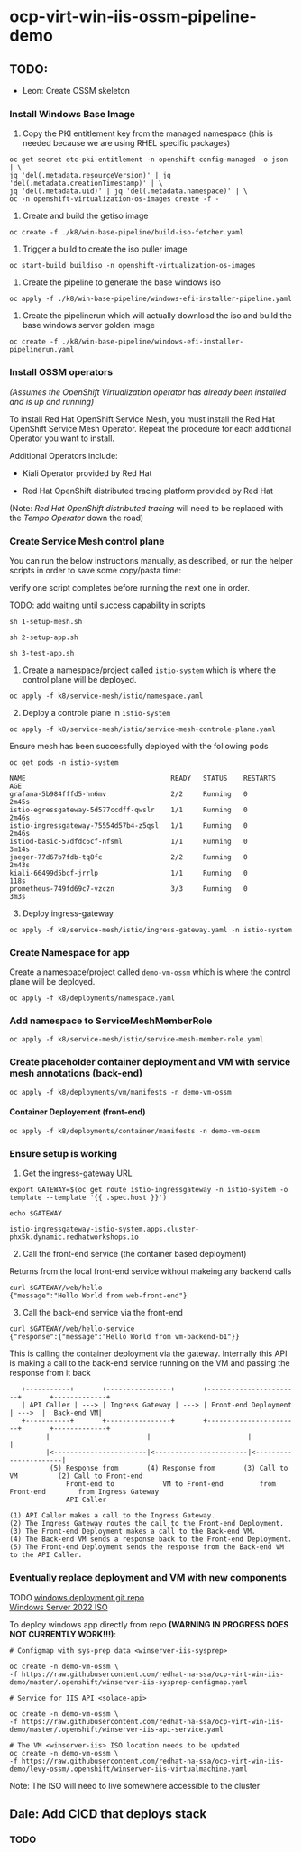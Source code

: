 # ocp-virt-win-iis-ossm-pipeline-demo


## TODO:

- Leon: Create OSSM skeleton

### Install Windows Base Image

1. Copy the PKI entitlement key from the managed namespace (this is needed because we are using RHEL specific packages)
  ```
  oc get secret etc-pki-entitlement -n openshift-config-managed -o json | \
  jq 'del(.metadata.resourceVersion)' | jq 'del(.metadata.creationTimestamp)' | \
  jq 'del(.metadata.uid)' | jq 'del(.metadata.namespace)' | \
  oc -n openshift-virtualization-os-images create -f -
  ```
1. Create and build the getiso image
  ```
  oc create -f ./k8/win-base-pipeline/build-iso-fetcher.yaml 
  ```
1. Trigger a build to create the iso puller image
  ```
  oc start-build buildiso -n openshift-virtualization-os-images
  ```
1. Create the pipeline to generate the base windows iso
  ```
  oc apply -f ./k8/win-base-pipeline/windows-efi-installer-pipeline.yaml
  ```
1. Create the pipelinerun which will actually download the iso and build the base windows server golden image
  ```
  oc create -f ./k8/win-base-pipeline/windows-efi-installer-pipelinerun.yaml
  ```

### Install OSSM operators

*(Assumes the OpenShift Virtualization operator has already been installed and is up and running)*  

To install Red Hat OpenShift Service Mesh, you must install the Red Hat OpenShift Service Mesh Operator. Repeat the procedure for each additional Operator you want to install.

Additional Operators include:

- Kiali Operator provided by Red Hat

- Red Hat OpenShift distributed tracing platform provided by Red Hat  
 
(Note: *Red Hat OpenShift distributed tracing* will need to be replaced with the *Tempo Operator* down the road)


### Create Service Mesh control plane

You can run the below instructions manually, as described, or run the helper scripts in order
to save some copy/pasta time:

verify one script completes before running the next one in order.

TODO: add waiting until success capability in scripts

```
sh 1-setup-mesh.sh

sh 2-setup-app.sh

sh 3-test-app.sh
```

1. Create a namespace/project called `istio-system` which is where the control plane will be deployed.  
 
 `oc apply -f k8/service-mesh/istio/namespace.yaml`  

2. Deploy a controle plane in `istio-system`  

`oc apply -f k8/service-mesh/istio/service-mesh-controle-plane.yaml`  

Ensure mesh has been successfully deployed with the following pods

`oc get pods -n istio-system`     
```                                                                                            
NAME                                    READY   STATUS    RESTARTS   AGE
grafana-5b984fffd5-hn6mv                2/2     Running   0          2m45s
istio-egressgateway-5d577ccdff-qwslr    1/1     Running   0          2m46s
istio-ingressgateway-75554d57b4-z5qsl   1/1     Running   0          2m46s
istiod-basic-57dfdc6cf-nfsml            1/1     Running   0          3m14s
jaeger-77d67b7fdb-tq8fc                 2/2     Running   0          2m43s
kiali-66499d5bcf-jrrlp                  1/1     Running   0          118s
prometheus-749fd69c7-vzczn              3/3     Running   0          3m3s
```
3. Deploy ingress-gateway  

`oc apply -f k8/service-mesh/istio/ingress-gateway.yaml -n istio-system`

### Create Namespace for app

Create a namespace/project called `demo-vm-ossm` which is where the control plane will be deployed.  
 
 `oc apply -f k8/deployments/namespace.yaml`  

### Add namespace to ServiceMeshMemberRole

`oc apply -f k8/service-mesh/istio/service-mesh-member-role.yaml`

### Create placeholder container deployment and VM with service mesh annotations (back-end)

`oc apply -f k8/deployments/vm/manifests -n demo-vm-ossm`

#### Container Deployement (front-end)
 
`oc apply -f k8/deployments/container/manifests -n demo-vm-ossm`

### Ensure setup is working
1. Get the ingress-gateway URL

```
export GATEWAY=$(oc get route istio-ingressgateway -n istio-system -o template --template '{{ .spec.host }}')

echo $GATEWAY                                                                                                

istio-ingressgateway-istio-system.apps.cluster-phx5k.dynamic.redhatworkshops.io
```
2. Call the front-end service (the container based deployment)
  
  Returns from the local front-end service without makeing any backend calls

```
curl $GATEWAY/web/hello
{"message":"Hello World from web-front-end"}
```

3. Call the back-end service via the front-end  

```
curl $GATEWAY/web/hello-service                               
{"response":{"message":"Hello World from vm-backend-b1"}}
```
This is calling the container deployment via the gateway. Internally this API is making a call to the back-end service running on the VM and passing the response from it back

```
   +-----------+       +----------------+       +-----------------------+       +-------------+  
   | API Caller | ---> | Ingress Gateway | ---> | Front-end Deployment  | --->  |  Back-end VM|  
   +-----------+       +----------------+       +-----------------------+       +-------------+  
         |                        |                        |                       |  
         |<-----------------------|<-----------------------|<----------------------|  
          (5) Response from       (4) Response from       (3) Call to VM          (2) Call to Front-end  
              Front-end to            VM to Front-end         from Front-end        from Ingress Gateway  
              API Caller  

(1) API Caller makes a call to the Ingress Gateway.
(2) The Ingress Gateway routes the call to the Front-end Deployment.
(3) The Front-end Deployment makes a call to the Back-end VM.
(4) The Back-end VM sends a response back to the Front-end Deployment.
(5) The Front-end Deployment sends the response from the Back-end VM to the API Caller.
```

### Eventually replace deployment and VM with new components
TODO
[windows deployment git repo](https://github.com/redhat-na-ssa/ocp-virt-win-iis-demo)   
[Windows Server 2022 ISO](https://www.microsoft.com/en-us/evalcenter/download-windows-server-2022)  

To deploy windows app directly from repo **(WARNING IN PROGRESS DOES NOT CURRENTLY WORK!!!)**:  

 ```
 # Configmap with sys-prep data <winserver-iis-sysprep>

 oc create -n demo-vm-ossm \
 -f https://raw.githubusercontent.com/redhat-na-ssa/ocp-virt-win-iis-demo/master/.openshift/winserver-iis-sysprep-configmap.yaml 

# Service for IIS API <solace-api>

oc create -n demo-vm-ossm \
-f https://raw.githubusercontent.com/redhat-na-ssa/ocp-virt-win-iis-demo/master/.openshift/winserver-iis-api-service.yaml

# The VM <winserver-iis> ISO location needs to be updated
oc create -n demo-vm-ossm \
-f https://raw.githubusercontent.com/redhat-na-ssa/ocp-virt-win-iis-demo/levy-ossm/.openshift/winserver-iis-virtualmachine.yaml
```

Note: The ISO will need to live somewhere accessible to the cluster

## Dale: Add CICD that deploys stack

### TODO
